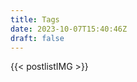 ```yaml
---
title: Tags
date: 2023-10-07T15:40:46Z
draft: false
---
```


<!-- Use shortcode postlistIMG -->
{{< postlistIMG >}}
